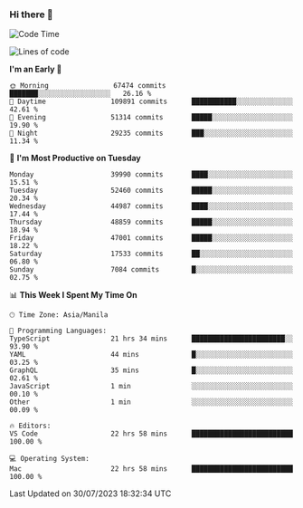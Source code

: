 ### Hi there 👋

<!--START_SECTION:waka-->
![Code Time](http://img.shields.io/badge/Code%20Time-4%2C188%20hrs%2011%20mins-blue)

![Lines of code](https://img.shields.io/badge/From%20Hello%20World%20I%27ve%20Written-103.3%20million%20lines%20of%20code-blue)

**I'm an Early 🐤** 

```text
🌞 Morning                67474 commits       ███████░░░░░░░░░░░░░░░░░░   26.16 % 
🌆 Daytime                109891 commits      ███████████░░░░░░░░░░░░░░   42.61 % 
🌃 Evening                51314 commits       █████░░░░░░░░░░░░░░░░░░░░   19.90 % 
🌙 Night                  29235 commits       ███░░░░░░░░░░░░░░░░░░░░░░   11.34 % 
```
📅 **I'm Most Productive on Tuesday** 

```text
Monday                   39990 commits       ████░░░░░░░░░░░░░░░░░░░░░   15.51 % 
Tuesday                  52460 commits       █████░░░░░░░░░░░░░░░░░░░░   20.34 % 
Wednesday                44987 commits       ████░░░░░░░░░░░░░░░░░░░░░   17.44 % 
Thursday                 48859 commits       █████░░░░░░░░░░░░░░░░░░░░   18.94 % 
Friday                   47001 commits       █████░░░░░░░░░░░░░░░░░░░░   18.22 % 
Saturday                 17533 commits       ██░░░░░░░░░░░░░░░░░░░░░░░   06.80 % 
Sunday                   7084 commits        █░░░░░░░░░░░░░░░░░░░░░░░░   02.75 % 
```


📊 **This Week I Spent My Time On** 

```text
🕑︎ Time Zone: Asia/Manila

💬 Programming Languages: 
TypeScript               21 hrs 34 mins      ███████████████████████░░   93.90 % 
YAML                     44 mins             █░░░░░░░░░░░░░░░░░░░░░░░░   03.25 % 
GraphQL                  35 mins             █░░░░░░░░░░░░░░░░░░░░░░░░   02.61 % 
JavaScript               1 min               ░░░░░░░░░░░░░░░░░░░░░░░░░   00.10 % 
Other                    1 min               ░░░░░░░░░░░░░░░░░░░░░░░░░   00.09 % 

🔥 Editors: 
VS Code                  22 hrs 58 mins      █████████████████████████   100.00 % 

💻 Operating System: 
Mac                      22 hrs 58 mins      █████████████████████████   100.00 % 
```


 Last Updated on 30/07/2023 18:32:34 UTC
<!--END_SECTION:waka-->


<!--
**rad182/rad182** is a ✨ _special_ ✨ repository because its `README.md` (this file) appears on your GitHub profile.

Here are some ideas to get you started:

- 🔭 I’m currently working on ...
- 🌱 I’m currently learning ...
- 👯 I’m looking to collaborate on ...
- 🤔 I’m looking for help with ...
- 💬 Ask me about ...
- 📫 How to reach me: ...
- 😄 Pronouns: ...
- ⚡ Fun fact: ...
-->
